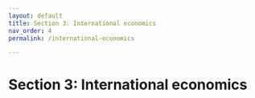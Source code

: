 ```yaml
---
layout: default
title: Section 3: International economics
nav_order: 4
permalink: /international-economics

---
```


# Section 3: International economics
